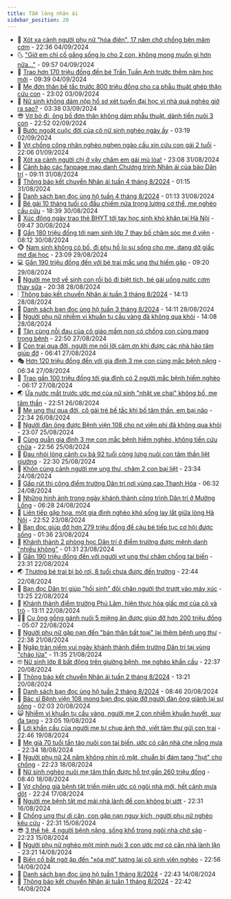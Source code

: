 ```yaml
---
title: Tấm lòng nhân ái
sidebar_position: 20
---
```


<!-- dantri-tam-long-nhan-ai:START -->
- 🌝 [Xót xa cảnh người phụ nữ &quot;hóa điên&quot;, 17 năm chờ chồng bên mâm cơm](https://dantri.com.vn/tam-long-nhan-ai/xot-xa-canh-nguoi-phu-nu-hoa-dien-17-nam-cho-chong-ben-mam-com-20240824043157443.htm) - 22:36 04/09/2024
- 🌜 [&quot;Giờ em chỉ cố gắng sống lo cho 2 con, không mong muốn gì hơn nữa…&quot;](https://dantri.com.vn/tam-long-nhan-ai/gio-em-chi-co-gang-song-lo-cho-2-con-khong-mong-muon-gi-hon-nua-20240904153741956.htm) - 09:57 04/09/2024
- 👀 [Trao hơn 170 triệu đồng đến bé Trần Tuấn Anh trước thềm năm học mới](https://dantri.com.vn/tam-long-nhan-ai/trao-hon-170-trieu-dong-den-be-tran-tuan-anh-truoc-them-nam-hoc-moi-20240904161610087.htm) - 09:39 04/09/2024
- 🚀 [Mẹ đơn thân bế tắc trước 800 triệu đồng cho ca phẫu thuật ghép thận cứu con](https://dantri.com.vn/tam-long-nhan-ai/me-don-than-be-tac-truoc-800-trieu-dong-cho-ca-phau-thuat-ghep-than-cuu-con-20240831174046070.htm) - 23:02 03/09/2024
- 🦅 [Nữ sinh không dám nộp hồ sơ xét tuyển đại học vì nhà quá nghèo giờ ra sao?](https://dantri.com.vn/tam-long-nhan-ai/nu-sinh-khong-dam-nop-ho-so-xet-tuyen-dai-hoc-vi-nha-qua-ngheo-gio-ra-sao-20240902103547612.htm) - 03:38 03/09/2024
- 😎 [Vợ bỏ đi, ông bố đơn thân không dám phẫu thuật, dành tiền nuôi 3 con](https://dantri.com.vn/tam-long-nhan-ai/vo-bo-di-ong-bo-don-than-khong-dam-phau-thuat-danh-tien-nuoi-3-con-20240829090642263.htm) - 22:52 02/09/2024
- 🎡 [Bước ngoặt cuộc đời của cô nữ sinh nghèo ngày ấy](https://dantri.com.vn/tam-long-nhan-ai/buoc-ngoat-cuoc-doi-cua-co-nu-sinh-ngheo-ngay-ay-20240902100125365.htm) - 03:19 02/09/2024
- 🌮 [Vợ chồng công nhân nghèo nghẹn ngào cầu xin cứu con gái 2 tuổi](https://dantri.com.vn/tam-long-nhan-ai/vo-chong-cong-nhan-ngheo-nghen-ngao-cau-xin-cuu-con-gai-2-tuoi-20240815124147109.htm) - 22:06 01/09/2024
- 💼 [Xót xa cảnh người chị ở vậy chăm em gái mù lòa!](https://dantri.com.vn/tam-long-nhan-ai/xot-xa-canh-nguoi-chi-o-vay-cham-em-gai-mu-loa-20240816220247820.htm) - 23:08 31/08/2024
- 🎊 [Cảnh báo các fanpage mạo danh Chương trình Nhân ái của báo Dân trí](https://dantri.com.vn/tam-long-nhan-ai/canh-bao-cac-fanpage-mao-danh-chuong-trinh-nhan-ai-cua-bao-dan-tri-20240831143007857.htm) - 09:11 31/08/2024
- 📝 [Thông báo kết chuyển Nhân ái tuần 4 tháng 8/2024](https://dantri.com.vn/tam-long-nhan-ai/thong-bao-ket-chuyen-nhan-ai-tuan-4-thang-82024-20240830182608623.htm) - 01:15 31/08/2024
- 🤗 [Danh sách bạn đọc ủng hộ tuần 4 tháng 8/2024](https://dantri.com.vn/tam-long-nhan-ai/danh-sach-ban-doc-ung-ho-tuan-4-thang-82024-20240830182038358.htm) - 01:13 31/08/2024
- 🌈 [Bé gái 10 tháng tuổi có đầu chiếm nửa trọng lượng cơ thể, mẹ nghèo cầu cứu](https://dantri.com.vn/tam-long-nhan-ai/be-gai-10-thang-tuoi-co-dau-chiem-nua-trong-luong-co-the-me-ngheo-cau-cuu-20240819223530132.htm) - 18:39 30/08/2024
- 🌝 [Xúc động ngày trao thẻ BHYT tới tay học sinh khó khăn tại Hà Nội](https://dantri.com.vn/tam-long-nhan-ai/xuc-dong-ngay-trao-the-bhyt-toi-tay-hoc-sinh-kho-khan-tai-ha-noi-20240830155114700.htm) - 09:47 30/08/2024
- 🦒 [Gần 180 triệu đồng tới nam sinh lớp 7 thay bố chăm sóc mẹ ở viện](https://dantri.com.vn/tam-long-nhan-ai/gan-180-trieu-dong-toi-nam-sinh-lop-7-thay-bo-cham-soc-me-o-vien-20240829221949174.htm) - 08:12 30/08/2024
- 🐵 [Nam sinh không có bố, đi phụ hồ lo sự sống cho mẹ, dang dở giấc mơ đại học](https://dantri.com.vn/tam-long-nhan-ai/nam-sinh-khong-co-bo-di-phu-ho-lo-su-song-cho-me-dang-do-giac-mo-dai-hoc-20240826094848372.htm) - 23:09 29/08/2024
- 💻 [Gần 190 triệu đồng đến với bé trai mắc ung thư hiếm gặp](https://dantri.com.vn/tam-long-nhan-ai/gan-190-trieu-dong-den-voi-be-trai-mac-ung-thu-hiem-gap-20240829121222675.htm) - 09:20 29/08/2024
- 🦆 [Người mẹ trở về sinh con rồi bỏ đi biệt tích, bé gái uống nước cơm thay sữa](https://dantri.com.vn/tam-long-nhan-ai/nguoi-me-tro-ve-sinh-con-roi-bo-di-biet-tich-be-gai-uong-nuoc-com-thay-sua-20240818163742585.htm) - 20:38 28/08/2024
- 🕯 [Thông báo kết chuyển Nhân ái tuần 3 tháng 8/2024](https://dantri.com.vn/tam-long-nhan-ai/thong-bao-ket-chuyen-nhan-ai-tuan-3-thang-82024-20240828160056259.htm) - 14:13 28/08/2024
- 🤩 [Danh sách bạn đọc ủng hộ tuần 3 tháng 8/2024](https://dantri.com.vn/tam-long-nhan-ai/danh-sach-ban-doc-ung-ho-tuan-3-thang-82024-20240828155452168.htm) - 14:11 28/08/2024
- 🎡 [Người phụ nữ nhiễm vi khuẩn tụ cầu vàng đã không qua khỏi](https://dantri.com.vn/tam-long-nhan-ai/nguoi-phu-nu-nhiem-vi-khuan-tu-cau-vang-da-khong-qua-khoi-20240828162833707.htm) - 14:08 28/08/2024
- 🤠 [Tận cùng nỗi đau của cô giáo mầm non có chồng con cùng mang trọng bệnh](https://dantri.com.vn/tam-long-nhan-ai/tan-cung-noi-dau-cua-co-giao-mam-non-co-chong-con-cung-mang-trong-benh-20240823234134167.htm) - 22:50 27/08/2024
- 🌋 [Con trai qua đời, người mẹ nói lời cảm ơn khi được các nhà hảo tâm giúp đỡ](https://dantri.com.vn/tam-long-nhan-ai/con-trai-qua-doi-nguoi-me-noi-loi-cam-on-khi-duoc-cac-nha-hao-tam-giup-do-20240826181557122.htm) - 06:41 27/08/2024
- 🎭 [Hơn 120 triệu đồng đến với gia đình 3 mẹ con cùng mắc bệnh nặng](https://dantri.com.vn/tam-long-nhan-ai/hon-120-trieu-dong-den-voi-gia-dinh-3-me-con-cung-mac-benh-nang-20240826202901106.htm) - 06:34 27/08/2024
- 🤠 [Trao gần 100 triệu đồng tới gia đình có 2 người mắc bệnh hiểm nghèo](https://dantri.com.vn/tam-long-nhan-ai/trao-gan-100-trieu-dong-toi-gia-dinh-co-2-nguoi-mac-benh-hiem-ngheo-20240826131753243.htm) - 06:17 27/08/2024
- 🌏 [Ứa nước mắt trước ước mơ của nữ sinh &quot;nhặt ve chai&quot; không bố, mẹ tâm thần](https://dantri.com.vn/tam-long-nhan-ai/ua-nuoc-mat-truoc-uoc-mo-cua-nu-sinh-nhat-ve-chai-khong-bo-me-tam-than-20240826224059986.htm) - 22:51 26/08/2024
- 🚀 [Mẹ ung thư qua đời, cô gái trẻ bế tắc khi bố tâm thần, em bại não](https://dantri.com.vn/tam-long-nhan-ai/me-ung-thu-qua-doi-co-gai-tre-be-tac-khi-bo-tam-than-em-bai-nao-20240816000602931.htm) - 22:34 26/08/2024
- 🚀 [Người đàn ông được Bệnh viện 108 cho nợ viện phí đã không qua khỏi](https://dantri.com.vn/tam-long-nhan-ai/nguoi-dan-ong-duoc-benh-vien-108-cho-no-vien-phi-da-khong-qua-khoi-20240823222305668.htm) - 23:07 25/08/2024
- 👹 [Cùng quẫn gia đình 3 mẹ con mắc bệnh hiểm nghèo, không tiền cứu chữa](https://dantri.com.vn/tam-long-nhan-ai/cung-quan-gia-dinh-3-me-con-mac-benh-hiem-ngheo-khong-tien-cuu-chua-20240820013051542.htm) - 22:56 25/08/2024
- 🫶 [Đau nhói lòng cảnh cụ bà 92 tuổi còng lưng nuôi con tâm thần liệt giường](https://dantri.com.vn/tam-long-nhan-ai/dau-nhoi-long-canh-cu-ba-92-tuoi-cong-lung-nuoi-con-tam-than-liet-giuong-20240811131154477.htm) - 22:30 25/08/2024
- 🐻 [Khốn cùng cảnh người mẹ ung thư, chăm 2 con bại liệt](https://dantri.com.vn/tam-long-nhan-ai/khon-cung-canh-nguoi-me-ung-thu-cham-2-con-bai-liet-20240809163021963.htm) - 23:34 24/08/2024
- 🌋 [Gấp rút thi công điểm trường Dân trí nơi vùng cao Thanh Hóa](https://dantri.com.vn/tam-long-nhan-ai/gap-rut-thi-cong-diem-truong-dan-tri-noi-vung-cao-thanh-hoa-20240824111810362.htm) - 06:32 24/08/2024
- 🧰 [Những hình ảnh trong ngày khánh thành công trình Dân trí ở Mường Lống](https://dantri.com.vn/tam-long-nhan-ai/nhung-hinh-anh-trong-ngay-khanh-thanh-cong-trinh-dan-tri-o-muong-long-20240824065402779.htm) - 06:28 24/08/2024
- 💄 [Liên tiếp gặp họa, một gia đình nghèo khó sống lay lắt giữa lòng Hà Nội](https://dantri.com.vn/tam-long-nhan-ai/lien-tiep-gap-hoa-mot-gia-dinh-ngheo-kho-song-lay-lat-giua-long-ha-noi-20240815173430037.htm) - 22:52 23/08/2024
- 🌝 [Bạn đọc giúp đỡ hơn 279 triệu đồng để cậu bé tiếp tục cơ hội được sống](https://dantri.com.vn/tam-long-nhan-ai/ban-doc-giup-do-hon-279-trieu-dong-de-cau-be-tiep-tuc-co-hoi-duoc-song-20240821175303279.htm) - 01:36 23/08/2024
- 🔭 [Khánh thành 2 phòng học Dân trí ở điểm trường được mệnh danh &quot;nhiều không&quot;](https://dantri.com.vn/tam-long-nhan-ai/khanh-thanh-2-phong-hoc-dan-tri-o-diem-truong-duoc-menh-danh-nhieu-khong-20240823030138994.htm) - 01:31 23/08/2024
- 🦒 [Gần 190 triệu đồng đến với người vợ ung thư chăm chồng tai biến](https://dantri.com.vn/tam-long-nhan-ai/gan-190-trieu-dong-den-voi-nguoi-vo-ung-thu-cham-chong-tai-bien-20240822214444948.htm) - 23:31 22/08/2024
- 🌏 [Thương bé trai bị bỏ rơi, 8 tuổi chưa được đến trường](https://dantri.com.vn/tam-long-nhan-ai/thuong-be-trai-bi-bo-roi-8-tuoi-chua-duoc-den-truong-20240810180947568.htm) - 22:44 22/08/2024
- 🦣 [Bạn đọc Dân trí giúp &quot;hồi sinh&quot; đôi chân người thợ trượt vào máy xúc](https://dantri.com.vn/tam-long-nhan-ai/ban-doc-dan-tri-giup-hoi-sinh-doi-chan-nguoi-tho-truot-vao-may-xuc-20240822111339824.htm) - 13:25 22/08/2024
- 🤗 [Khánh thành điểm trường Phú Lâm, hiện thực hóa giấc mơ của cô và trò](https://dantri.com.vn/tam-long-nhan-ai/khanh-thanh-diem-truong-phu-lam-hien-thuc-hoa-giac-mo-cua-co-va-tro-20240822122202266.htm) - 13:11 22/08/2024
- 🧑‍🏫 [Cụ ông gồng gánh nuôi 5 miệng ăn được giúp đỡ hơn 200 triệu đồng](https://dantri.com.vn/tam-long-nhan-ai/cu-ong-gong-ganh-nuoi-5-mieng-an-duoc-giup-do-hon-200-trieu-dong-20240822101904380.htm) - 05:07 22/08/2024
- 🤠 [Người phụ nữ gặp nạn đến &quot;bán thân bất toại&quot; lại thêm bệnh ung thư](https://dantri.com.vn/tam-long-nhan-ai/nguoi-phu-nu-gap-nan-den-ban-than-bat-toai-lai-them-benh-ung-thu-20240813143501654.htm) - 22:38 21/08/2024
- 🦆 [Ngập tràn niềm vui ngày khánh thành điểm trường Dân trí tại vùng &quot;chảo lửa&quot;](https://dantri.com.vn/tam-long-nhan-ai/ngap-tran-niem-vui-ngay-khanh-thanh-diem-truong-dan-tri-tai-vung-chao-lua-20240821163221631.htm) - 11:35 21/08/2024
- 🤓 [Nữ sinh lớp 8 bất động trên giường bệnh, mẹ nghèo khẩn cầu](https://dantri.com.vn/tam-long-nhan-ai/nu-sinh-lop-8-bat-dong-tren-giuong-benh-me-ngheo-khan-cau-20240820004537968.htm) - 22:37 20/08/2024
- 🫶 [Thông báo kết chuyển Nhân ái tuần 2 tháng 8/2024](https://dantri.com.vn/tam-long-nhan-ai/thong-bao-ket-chuyen-nhan-ai-tuan-2-thang-82024-20240820142807112.htm) - 13:21 20/08/2024
- 🎊 [Danh sách bạn đọc ủng hộ tuần 2 tháng 8/2024](https://dantri.com.vn/tam-long-nhan-ai/danh-sach-ban-doc-ung-ho-tuan-2-thang-82024-20240820142319553.htm) - 08:46 20/08/2024
- 🦏 [Bác sĩ Bệnh viện 108 mong bạn đọc giúp đỡ người đàn ông giành lại sự sống](https://dantri.com.vn/tam-long-nhan-ai/bac-si-benh-vien-108-mong-ban-doc-giup-do-nguoi-dan-ong-gianh-lai-su-song-20240817033520028.htm) - 02:03 20/08/2024
- 😺 [Nhiễm vi khuẩn tụ cầu vàng, người mẹ 2 con nhiễm khuẩn huyết, suy đa tạng](https://dantri.com.vn/tam-long-nhan-ai/nhiem-vi-khuan-tu-cau-vang-nguoi-me-2-con-nhiem-khuan-huyet-suy-da-tang-20240819195816232.htm) - 23:05 19/08/2024
- 🥰 [Lời khẩn cầu của người mẹ tự chụp ảnh thờ, viết tâm thư gửi con trai](https://dantri.com.vn/tam-long-nhan-ai/loi-khan-cau-cua-nguoi-me-tu-chup-anh-tho-viet-tam-thu-gui-con-trai-20240813142946097.htm) - 22:46 19/08/2024
- 🚀 [Mẹ già 70 tuổi tần tảo nuôi con tai biến, ước có căn nhà che nắng mưa](https://dantri.com.vn/tam-long-nhan-ai/me-gia-70-tuoi-tan-tao-nuoi-con-tai-bien-uoc-co-can-nha-che-nang-mua-20240623184905059.htm) - 22:34 18/08/2024
- 🌁 [Người phụ nữ 24 năm không nhìn rõ mặt, chuẩn bị đám tang &quot;hụt&quot; cho chồng](https://dantri.com.vn/tam-long-nhan-ai/nguoi-phu-nu-24-nam-khong-nhin-ro-mat-chuan-bi-dam-tang-hut-cho-chong-20240804150640024.htm) - 22:23 18/08/2024
- 🚀 [Nữ sinh nghèo nuôi mẹ tâm thần được hỗ trợ gần 260 triệu đồng](https://dantri.com.vn/tam-long-nhan-ai/nu-sinh-ngheo-nuoi-me-tam-than-duoc-ho-tro-gan-260-trieu-dong-20240815092815449.htm) - 08:40 18/08/2024
- 🤗 [Vợ chồng già bệnh tật triền miên ước có ngôi nhà mới, hết cảnh mưa dột](https://dantri.com.vn/tam-long-nhan-ai/vo-chong-gia-benh-tat-trien-mien-uoc-co-ngoi-nha-moi-het-canh-mua-dot-20240805104732358.htm) - 22:24 17/08/2024
- 💫 [Người mẹ bệnh tật mơ mái nhà lành để con không bị ướt](https://dantri.com.vn/tam-long-nhan-ai/nguoi-me-benh-tat-mo-mai-nha-lanh-de-con-khong-bi-uot-20240729171309880.htm) - 22:31 16/08/2024
- 💼 [Chồng ung thư di căn, con gặp nạn nguy kịch, người phụ nữ nghèo kêu cứu](https://dantri.com.vn/tam-long-nhan-ai/chong-ung-thu-di-can-con-gap-nan-nguy-kich-nguoi-phu-nu-ngheo-keu-cuu-20240815141350389.htm) - 22:31 15/08/2024
- 😎 [3 thế hệ, 4 người bệnh nặng, sống khổ trong ngôi nhà chờ sập](https://dantri.com.vn/tam-long-nhan-ai/3-the-he-4-nguoi-benh-nang-song-kho-trong-ngoi-nha-cho-sap-20240815012241217.htm) - 22:23 15/08/2024
- 🥳 [Người phụ nữ nghèo một mình nuôi 3 con ước mơ có căn nhà lành lặn](https://dantri.com.vn/tam-long-nhan-ai/nguoi-phu-nu-ngheo-mot-minh-nuoi-3-con-uoc-mo-co-can-nha-lanh-lan-20240717111306918.htm) - 23:21 14/08/2024
- 📝 [Biến cố bất ngờ ập đến &quot;xóa mờ&quot; tương lai cô sinh viên nghèo](https://dantri.com.vn/tam-long-nhan-ai/bien-co-bat-ngo-ap-den-xoa-mo-tuong-lai-co-sinh-vien-ngheo-20240804173454517.htm) - 22:56 14/08/2024
- 🦄 [Danh sách bạn đọc ủng hộ tuần 1 tháng 8/2024](https://dantri.com.vn/tam-long-nhan-ai/danh-sach-ban-doc-ung-ho-tuan-1-thang-82024-20240815051812308.htm) - 22:43 14/08/2024
- 💼 [Thông báo kết chuyển Nhân ái tuần 1 tháng 8/2024](https://dantri.com.vn/tam-long-nhan-ai/thong-bao-ket-chuyen-nhan-ai-tuan-1-thang-82024-20240815051314637.htm) - 22:42 14/08/2024<!-- dantri-tam-long-nhan-ai:END -->
